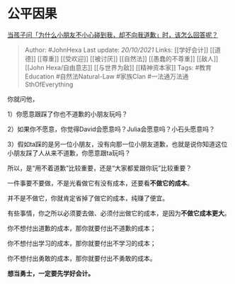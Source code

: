 # 公平因果
[当孩子问「为什么小朋友不小心碰到我，却不向我道歉」时，该怎么回答呢？](https://www.zhihu.com/question/468899632/answer/2173849616)

> Author: #JohnHexa 
Last update: *20/10/2021* 
Links: [[学好会计]] [[道德]] [[尊重]] [[受欢迎]] [[被讨厌]] [[自然法]] [[愚蠢的不尊重]] [[敌人]] [[John Hexa/自由意志]] [[与世界为敌]] [[精神资本家]]
Tags: #教育Education #自然法Natural-Law #家族Clan #一法通万法通SthOfEverything 

你就问他，

1）你愿意跟踩了你也不道歉的小朋友玩吗？

2）如果你不愿意，你觉得David会愿意吗？Julia会愿意吗？小石头愿意吗？

3）假如ta踩的是另一位小朋友，没有向那一位小朋友道歉，也就是说你知道这位小朋友踩了人从来不道歉，你愿意跟ta玩吗？

所以，是“用不着道歉”比较重要，还是“大家都爱跟你玩”比较重要？

一件事要不要做，不是光看做它有没有成本，还要看**不做它的成本**。

并不是不做它，你就肯定省掉了做它的成本，纯赚了便宜。

有些事情，你之所以必须要去做、必须付出做它的成本，是因为**不做它成本更大**。

  

你不想付出道歉的成本，那你就要付出不道歉的成本；

你不想付出学习的成本，那你就要付出不学习的成本；

你不想付出勇敢的成本，那你就要付出不勇敢的成本。

**想当勇士，一定要先学好会计。**

